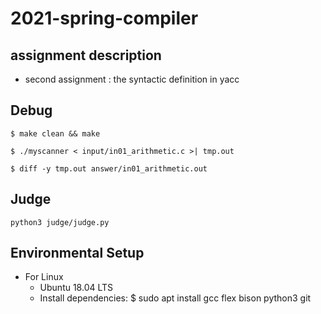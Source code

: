 # 2021-spring-compiler

## assignment description 
* second assignment : the syntactic definition in yacc

## Debug

` $ make clean && make ` 

` $ ./myscanner < input/in01_arithmetic.c >| tmp.out `

` $ diff -y tmp.out answer/in01_arithmetic.out `

## Judge

` python3 judge/judge.py `

## Environmental Setup
* For Linux
  * Ubuntu 18.04 LTS
  * Install dependencies: $ sudo apt install gcc flex bison python3 git
